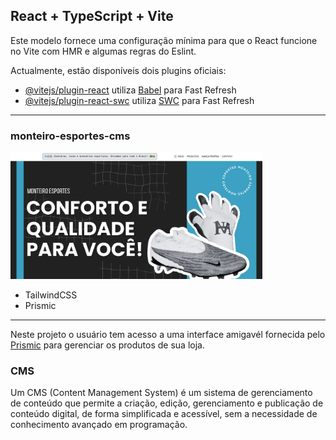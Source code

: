 ## React + TypeScript + Vite

Este modelo fornece uma configuração mínima para que o React funcione no Vite com HMR e algumas regras do Eslint.

Actualmente, estão disponíveis dois plugins oficiais:

- [@vitejs/plugin-react](https://github.com/vitejs/vite-plugin-react/blob/main/packages/plugin-react/README.md) utiliza [Babel](https:///babeljio/) para Fast Refresh
- [@vitejs/plugin-react-swc](https://github.com/vitejs/vite-plugin-react-swc) utiliza [SWC](https://swc.rs/) para Fast Refresh

---

### monteiro-esportes-cms

<img src="./public/preview.png" width="80%" />

- TailwindCSS
- Prismic
---
Neste projeto o usuário tem acesso a uma interface amigavél fornecida pelo <a href="https://prismic.io/" target="_blank">Prismic</a> para gerenciar os produtos de sua loja.

### CMS
Um CMS (Content Management System) é um sistema de gerenciamento de conteúdo que permite a criação, edição, gerenciamento e publicação de conteúdo digital, de forma simplificada e acessível, sem a necessidade de conhecimento avançado em programação.


